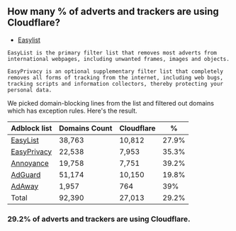 ## How many % of adverts and trackers are using Cloudflare?


- [Easylist](https://web.archive.org/web/20210516110248/https://easylist.to/)
```
EasyList is the primary filter list that removes most adverts from international webpages, including unwanted frames, images and objects.

EasyPrivacy is an optional supplementary filter list that completely removes all forms of tracking from the internet, including web bugs, tracking scripts and information collectors, thereby protecting your personal data.
```


We picked domain-blocking lines from the list and filtered out domains which has exception rules.
Here's the result.


| Adblock list | Domains Count | Cloudflare | % |
| --- | --- | --- | --- |
| [EasyList](https://easylist.to/easylist/easylist.txt) | 38,763 | 10,812 | 27.9% |
| [EasyPrivacy](https://easylist.to/easylist/easyprivacy.txt) | 22,538 | 7,953 | 35.3% |
| [Annoyance](https://secure.fanboy.co.nz/fanboy-annoyance.txt) | 19,758 | 7,751 | 39.2% |
| [AdGuard](https://adguardteam.github.io/AdGuardSDNSFilter/Filters/filter.txt) | 51,174 | 10,150 | 19.8% |
| [AdAway](https://raw.githubusercontent.com/AdAway/adaway.github.io/master/hosts.txt) | 1,957 | 764 | 39% |
| Total | 92,390 | 27,013 | 29.2% |


### 29.2% of adverts and trackers are using Cloudflare.